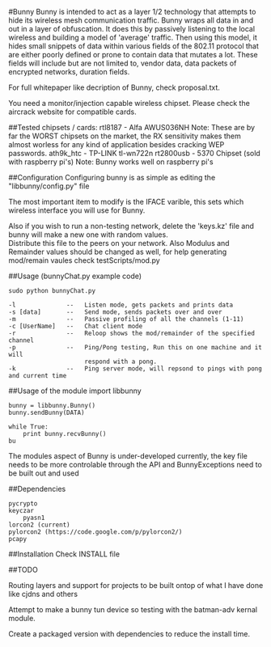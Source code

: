 #Bunny
Bunny is intended to act as a layer 1/2 technology that attempts to hide its wireless mesh communication traffic.
Bunny wraps all data in and out in a layer of obfuscation. It does this by passively listening to 
the local wireless and building a model of 'average' traffic. Then using this model, it hides small 
snippets of data within various fields of the 802.11 protocol that are either poorly defined or 
prone to contain data that mutates a lot.  These fields will include but are not limited to, vendor 
data, data packets of encrypted networks, duration fields.


For full whitepaper like decription of Bunny, check proposal.txt.


You need a monitor/injection capable wireless chipset.  Please check the aircrack website for 
compatible cards.


##Tested chipsets / cards:
	rtl8187		-	Alfa AWUS036NH
					Note: These are by far the WORST chipsets on the market, the RX sensitivity makes them almost worless for any kind of application besides cracking WEP passwords.
	ath9k_htc	-	TP-LINK tl-wn722n
	rt2800usb	-	5370 Chipset (sold with raspberry pi's)
					Note: Bunny works well on raspberry pi's

##Configuration
Configuring bunny is as simple as editing the "libbunny/config.py" file

The most important item to modify is the IFACE varible, this sets which wireless interface you will use for Bunny. 
 
Also if you wish to run a non-testing network, delete the 'keys.kz' file and bunny will make a new one with random values.  
Distribute this file to the peers on your network.  Also Modulus and Remainder values should be changed as well, 
for help generating mod/remain vaules check testScripts/mod.py

##Usage (bunnyChat.py example code)

	sudo python bunnyChat.py
	
	-l              --   Listen mode, gets packets and prints data
	-s [data]       --   Send mode, sends packets over and over
	-m              --   Passive profiling of all the channels (1-11)
	-c [UserName]   --   Chat client mode
	-r              --   Reloop shows the mod/remainder of the specified channel
	-p              --   Ping/Pong testing, Run this on one machine and it will
						 respond with a pong.
	-k              --   Ping server mode, will repsond to pings with pong and current time

##Usage of the module
	import libbunny
	
	bunny = libbunny.Bunny()
	bunny.sendBunny(DATA)

	while True:
		print bunny.recvBunny()
	bu

The modules aspect of Bunny is under-developed currently, the key file needs to be more controlable through the API 
and BunnyExceptions need to be built out and used

##Dependencies

	pycrypto
	keyczar
		pyasn1
	lorcon2 (current)
	pylorcon2 (https://code.google.com/p/pylorcon2/)
	pcapy

##Installation
Check INSTALL file

##TODO

Routing layers and support for projects to be built ontop of what I have done
like cjdns and others

Attempt to make a bunny tun device so testing with the batman-adv kernal module.

Create a packaged version with dependencies to reduce the install time. 
